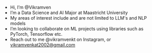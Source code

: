 -  Hi, I’m @Vikramven
-  I’m a Data Science and AI Major at Maastricht University
-  My areas of interest include and are not limited to LLM's and NLP models
-  I’m looking to collaborate on ML projects using libraries such as PyTorch, Tensorflow etc.
-  Reach out to me @vikramvenkt on Instagram, or vikramvenkat2002@gmail.com

<!---
Vikramven/Vikramven is a ✨ special ✨ repository because its `README.md` (this file) appears on your GitHub profile.
You can click the Preview link to take a look at your changes.
--->

